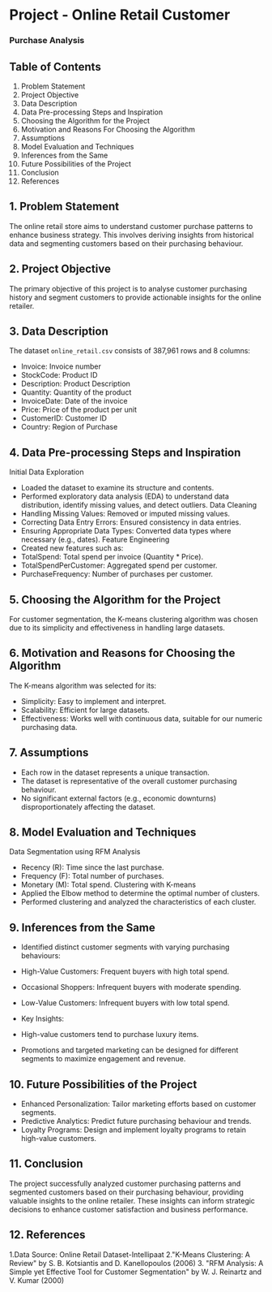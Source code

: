 # Project - Online Retail Customer 
### Purchase Analysis

## Table of Contents
1. Problem Statement
2. Project Objective
3. Data Description
4. Data Pre-processing Steps and Inspiration
5. Choosing the Algorithm for the Project
6. Motivation and Reasons For Choosing the Algorithm
7. Assumptions
8. Model Evaluation and Techniques
9. Inferences from the Same
10. Future Possibilities of the Project
11. Conclusion
12. References
    
## 1. Problem Statement
The online retail store aims to understand customer purchase patterns to enhance business strategy. 
This involves deriving insights from historical data and segmenting customers based on their 
purchasing behaviour.

## 2. Project Objective
The primary objective of this project is to analyse customer purchasing history and segment 
customers to provide actionable insights for the online retailer.
## 3. Data Description
The dataset `online_retail.csv` consists of 387,961 rows and 8 columns:
- Invoice: Invoice number
- StockCode: Product ID
- Description: Product Description
- Quantity: Quantity of the product
- InvoiceDate: Date of the invoice
- Price: Price of the product per unit
- CustomerID: Customer ID
- Country: Region of Purchase
## 4. Data Pre-processing Steps and Inspiration
Initial Data Exploration
- Loaded the dataset to examine its structure and contents.
- Performed exploratory data analysis (EDA) to understand data distribution, identify missing values, 
and detect outliers.
Data Cleaning
- Handling Missing Values: Removed or imputed missing values.
- Correcting Data Entry Errors: Ensured consistency in data entries.
- Ensuring Appropriate Data Types: Converted data types where necessary (e.g., dates).
Feature Engineering
- Created new features such as:
 - TotalSpend: Total spend per invoice (Quantity * Price).
 - TotalSpendPerCustomer: Aggregated spend per customer.
 - PurchaseFrequency: Number of purchases per customer.
## 5. Choosing the Algorithm for the Project
For customer segmentation, the K-means clustering algorithm was chosen due to its simplicity and 
effectiveness in handling large datasets.
## 6. Motivation and Reasons for Choosing the Algorithm
The K-means algorithm was selected for its:
- Simplicity: Easy to implement and interpret.
- Scalability: Efficient for large datasets.
- Effectiveness: Works well with continuous data, suitable for our numeric purchasing data.
## 7. Assumptions
- Each row in the dataset represents a unique transaction.
- The dataset is representative of the overall customer purchasing behaviour.
- No significant external factors (e.g., economic downturns) disproportionately affecting the dataset.
## 8. Model Evaluation and Techniques
Data Segmentation using RFM Analysis
- Recency (R): Time since the last purchase.
- Frequency (F): Total number of purchases.
- Monetary (M): Total spend.
Clustering with K-means
- Applied the Elbow method to determine the optimal number of clusters.
- Performed clustering and analyzed the characteristics of each cluster.
## 9. Inferences from the Same
- Identified distinct customer segments with varying purchasing behaviours:
 - High-Value Customers: Frequent buyers with high total spend.
 - Occasional Shoppers: Infrequent buyers with moderate spending.
 - Low-Value Customers: Infrequent buyers with low total spend.
 
- Key Insights:
 - High-value customers tend to purchase luxury items.
 - Promotions and targeted marketing can be designed for different segments to maximize 
engagement and revenue.

## 10. Future Possibilities of the Project
- Enhanced Personalization: Tailor marketing efforts based on customer segments.
- Predictive Analytics: Predict future purchasing behaviour and trends.
- Loyalty Programs: Design and implement loyalty programs to retain high-value customers.
  
## 11. Conclusion
  
The project successfully analyzed customer purchasing patterns and segmented customers based on 
their purchasing behaviour, providing valuable insights to the online retailer. These insights can 
inform strategic decisions to enhance customer satisfaction and business performance.

## 12. References
    
1.Data Source: Online Retail Dataset-Intellipaat 
2."K-Means Clustering: A Review" by S. B. Kotsiantis and D. Kanellopoulos (2006)
3. "RFM Analysis: A Simple yet Effective Tool for Customer Segmentation" by W. J. Reinartz and V. 
Kumar (2000)
